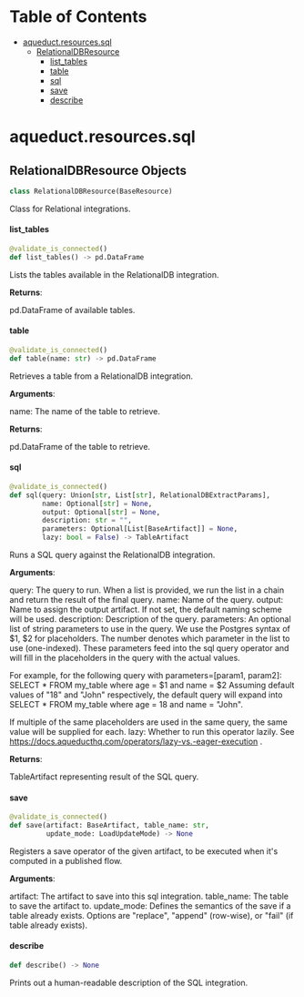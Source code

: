# Table of Contents

* [aqueduct.resources.sql](#aqueduct.resources.sql)
  * [RelationalDBResource](#aqueduct.resources.sql.RelationalDBResource)
    * [list\_tables](#aqueduct.resources.sql.RelationalDBResource.list_tables)
    * [table](#aqueduct.resources.sql.RelationalDBResource.table)
    * [sql](#aqueduct.resources.sql.RelationalDBResource.sql)
    * [save](#aqueduct.resources.sql.RelationalDBResource.save)
    * [describe](#aqueduct.resources.sql.RelationalDBResource.describe)

<a id="aqueduct.resources.sql"></a>

# aqueduct.resources.sql

<a id="aqueduct.resources.sql.RelationalDBResource"></a>

## RelationalDBResource Objects

```python
class RelationalDBResource(BaseResource)
```

Class for Relational integrations.

<a id="aqueduct.resources.sql.RelationalDBResource.list_tables"></a>

#### list\_tables

```python
@validate_is_connected()
def list_tables() -> pd.DataFrame
```

Lists the tables available in the RelationalDB integration.

**Returns**:

  pd.DataFrame of available tables.

<a id="aqueduct.resources.sql.RelationalDBResource.table"></a>

#### table

```python
@validate_is_connected()
def table(name: str) -> pd.DataFrame
```

Retrieves a table from a RelationalDB integration.

**Arguments**:

  name:
  The name of the table to retrieve.
  

**Returns**:

  pd.DataFrame of the table to retrieve.

<a id="aqueduct.resources.sql.RelationalDBResource.sql"></a>

#### sql

```python
@validate_is_connected()
def sql(query: Union[str, List[str], RelationalDBExtractParams],
        name: Optional[str] = None,
        output: Optional[str] = None,
        description: str = "",
        parameters: Optional[List[BaseArtifact]] = None,
        lazy: bool = False) -> TableArtifact
```

Runs a SQL query against the RelationalDB integration.

**Arguments**:

  query:
  The query to run. When a list is provided, we run the list
  in a chain and return the result of the final query.
  name:
  Name of the query.
  output:
  Name to assign the output artifact. If not set, the default naming scheme will be used.
  description:
  Description of the query.
  parameters:
  An optional list of string parameters to use in the query. We use the Postgres syntax of $1, $2 for placeholders.
  The number denotes which parameter in the list to use (one-indexed). These parameters feed into the
  sql query operator and will fill in the placeholders in the query with the actual values.
  
  For example, for the following query with parameters=[param1, param2]:
  SELECT * FROM my_table where age = $1 and name = $2
  Assuming default values of "18" and "John" respectively, the default query will expand into
  SELECT * FROM my_table where age = 18 and name = "John".
  
  If multiple of the same placeholders are used in the same query, the same value will be supplied for each.
  lazy:
  Whether to run this operator lazily. See https://docs.aqueducthq.com/operators/lazy-vs.-eager-execution .
  

**Returns**:

  TableArtifact representing result of the SQL query.

<a id="aqueduct.resources.sql.RelationalDBResource.save"></a>

#### save

```python
@validate_is_connected()
def save(artifact: BaseArtifact, table_name: str,
         update_mode: LoadUpdateMode) -> None
```

Registers a save operator of the given artifact, to be executed when it's computed in a published flow.

**Arguments**:

  artifact:
  The artifact to save into this sql integration.
  table_name:
  The table to save the artifact to.
  update_mode:
  Defines the semantics of the save if a table already exists.
  Options are "replace", "append" (row-wise), or "fail" (if table already exists).

<a id="aqueduct.resources.sql.RelationalDBResource.describe"></a>

#### describe

```python
def describe() -> None
```

Prints out a human-readable description of the SQL integration.

